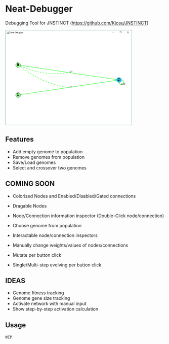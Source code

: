 # Neat-Debugger

Debugging Tool for JNSTINCT (https://github.com/Kjosu/JNSTINCT)

<img src="./NeatDebugger.png" width="400" height="300">

## Features
- Add empty genome to population
- Remove genomes from population
- Save/Load genomes
- Select and crossover two genomes

## COMING SOON
- Colorized Nodes and Enabled/Disabled/Gated connections
- Dragable Nodes
- Node/Connection information inspector (Double-Click node/connection)

- Choose genome from population
- Interactable node/connection inspectors
- Manually change weights/values of nodes/connections
- Mutate per button click
- Single/Multi-step evolving per button click

## IDEAS
- Genome fitness tracking
- Genome gene size tracking
- Activate network with manual input
- Show step-by-step activation calculation

## Usage
```java
WIP
```
